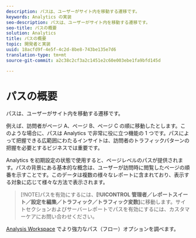 ```yaml
---
description: パスは、ユーザーがサイト内を移動する遷移です。
keywords: Analytics の実装
seo-description: パスは、ユーザーがサイト内を移動する遷移です。
seo-title: パスの概要
solution: Analytics
title: パスの概要
topic: 開発者と実装
uuid: 18acfd9f-4e5f-4c2d-8be8-743be135e7d6
translation-type: tm+mt
source-git-commit: a2c38c2cf3a2c1451e2c60e003ebe1fa9bfd145d

---
```



# パスの概要

パスは、ユーザーがサイト内を移動する遷移です。

例えば、訪問者がページ A、ページ B、ページ C の順に移動したとします。このような場合に、パスは Analytics で非常に役に立つ機能の 1 つです。パスによって把握できる広範囲にわたるインサイトは、訪問者のトラフィックパターンの把握を必要とするビジネスでは重要です。

Analytics を初期設定の状態で使用すると、ページレベルのパスが提供されます。パスの背景にある基本的な概念は、ユーザーが訪問時に閲覧したページの順番を示すことです。このデータは複数の様々なレポートに含まれており、表示する対象に応じて様々な方法で表示されます。

> [!NOTE]パスを有効にするには、**[!UICONTROL 管理者／レポートスイート／設定を編集／トラフィック／トラフィック変数]**&#x200B;に移動します。サイトセクションおよびサーバーレポートでパスを有効にするには、カスタマーケアにお問い合わせください。

[Analysis Workspace](/help/analyze/analysis-workspace/visualizations/c-flow/flow.md) でより強力なパス（フロー）オプションを調べます。